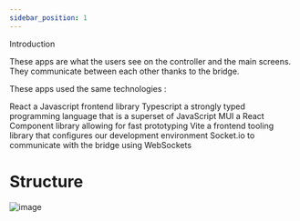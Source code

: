 ```yaml
---
sidebar_position: 1
---
```


Introduction

These apps are what the users see on the controller and the main screens. They communicate between each other thanks to the bridge.

These apps used the same technologies :

React a Javascript frontend library
Typescript a strongly typed programming language that is a superset of JavaScript
MUI a React Component library allowing for fast prototyping
Vite a frontend tooling library that configures our development environment
Socket.io to communicate with the bridge using WebSockets

# Structure
![image](https://user-images.githubusercontent.com/30130845/185072834-20d32885-8328-4d23-b55a-8b288108a385.png)
